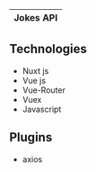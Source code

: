 |Jokes API
|-------------------------------------------------

## Technologies

- Nuxt js
- Vue js
- Vue-Router
- Vuex
- Javascript

## Plugins

- axios
